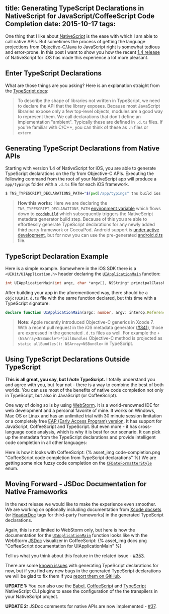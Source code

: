title: Generating TypeScript Declarations in NativeScript for JavaScript/CoffeeScript Code Completion
date: 2015-10-17
tags:
---

One thing that I like about [NativeScript](https://github.com/NativeScript/NativeScript) is the ease with which I am able to call native APIs. But sometimes the process of getting the language projections from [Objective-C](http://docs.nativescript.org/runtimes/ios/marshalling/Marshalling-Overview)/[Java](http://docs.nativescript.org/runtimes/android/metadata/accessing-packages) to JavaScript right is somewhat tedious and error-prone. In this post I want to show you how the recent [1.4 release](https://github.com/NativeScript/ios-runtime/releases/tag/v1.4.0) of NativeScript for iOS has made this experience a lot more pleasant.

<!-- more -->

## Enter TypeScript Declarations
What are those things are you asking? Here is an explanation straight from the [TypeScript docs](http://www.typescriptlang.org/Handbook#modules-working-with-other-javascript-libraries):
> To describe the shape of libraries not written in TypeScript, we need to declare the API that the library exposes. Because most JavaScript libraries expose only a few top-level objects, modules are a good way to represent them. We call declarations that don't define an implementation "ambient". Typically these are defined in `.d.ts` files. If you're familiar with C/C++, you can think of these as `.h` files or `extern`.

## Generating TypeScript Declarations from Native APIs
Starting with version 1.4 of NativeScript for iOS, you are able to generate TypeScript declarations on the fly from Objective-C APIs. Executing the following command from the root of your NativeScript app will produce a `app/typings` folder with a `.d.ts` file for each iOS framework.
```bash
$ TNS_TYPESCRIPT_DECLARATIONS_PATH="$(pwd)/app/typings" tns build ios
```
> **How this works:** Here we are declaring the `TNS_TYPESCRIPT_DECLARATIONS_PATH` [environment variable](https://wiki.archlinux.org/index.php/Environment_variables) which flows down to [`xcodebuild`](https://developer.apple.com/library/mac/documentation/Darwin/Reference/ManPages/man1/xcodebuild.1.html) which subsequently triggers the NativeScript metadata generator build step. Because of this you are able to effortlessly generate TypeScript declarations for any newly added third party framework or CocoaPod. Android support is [under active development](https://github.com/NativeScript/android-dts-generator), but for now you can use the pre-generated [android.d.ts](https://github.com/NativeScript/NativeScript/blob/master/android17.d.ts) file.

## TypeScript Declaration Example
 Here is a simple example. Somewhere in the iOS SDK there is a `<UIKit/UIApplication.h>` header declaring the [`UIApplicationMain`](https://developer.apple.com/library/ios/documentation/UIKit/Reference/UIKitFunctionReference/#//apple_ref/c/func/UIApplicationMain) function:
```objectivec
int UIApplicationMain(int argc, char *argv[], NSString* principalClassName, NSString* delegateClassName);
```
After building your app in the aforementioned way, there should be a `objc!UIKit.d.ts` file with the same function declared, but this time with a TypeScript signature:
```typescript
declare function UIApplicationMain(argc: number, argv: interop.Reference<string>, principalClassName: string, delegateClassName: string): number;
```

> **Note:** Apple recently introduced Objective-C generics in Xcode 7. With a recent pull request in the iOS metadata generator ([#341](https://github.com/NativeScript/ios-runtime/pull/341)),  those are expressed in the generated `.d.ts` files as well. For example the `+ (NSArray<NSBundle*>*)allBundles` Objective-C method is projected as `static allBundles(): NSArray<NSBundle>` in TypeScript.

## Using TypeScript Declarations Outside TypeScript
**This is all great, you say, but I *hate* TypeScript.** I totally understand you and agree with you, but fear not - there is a way to combine the best of both worlds. You can use most of the benefits of native code completion not only in TypeScript, but also in JavaScript (or CoffeeScript).

One way of doing so is by using [WebStorm](https://www.jetbrains.com/webstorm/). It is a world-renowned IDE for web development and a personal favorite of mine. It works on Windows, Mac OS or Linux and has an unlimited trial with 30 minute session limitation or a completely free [EAP (Early Access Program) version](http://confluence.jetbrains.com/display/WI/WebStorm+EAP). It has support for JavaScript, CoffeeScript and TypeScript. But even more - it has cross-language code analysis, which is why it is best for our scenario. It can pick up the metadata from the TypeScript declarations and provide intelligent code completion in all other languages:

Here is how it looks with CoffeeScript:
{% asset_img code-completion.png "CoffeeScript code completion from TypeScript declarations" %}
We are getting some nice fuzzy code completion on the [`CFDateFormatterStyle`](https://developer.apple.com/library/prerelease/ios//documentation/CoreFoundation/Reference/CFDateFormatterRef/index.html#//apple_ref/doc/constant_group/Date_Formatter_Styles) enum.

## Moving Forward - JSDoc Documentation for Native Frameworks
In the next release we would like to make the experience even smoother. We are working on optionally including documentation from [Xcode docsets](https://kapeli.com/dash_guide) (or [HeaderDoc](https://developer.apple.com/library/mac/documentation/DeveloperTools/Conceptual/HeaderDoc/tags/tags.html) tags for third-party frameworks) in the generated TypeScript declarations.

Again, this is not limited to WebStorm only, but here is how the documentation for the [`UIApplicationMain`](https://developer.apple.com/library/ios/documentation/UIKit/Reference/UIKitFunctionReference/#//apple_ref/c/func/UIApplicationMain) function looks like with the WebStorm [JSDoc](http://usejsdoc.org/) visualizer in CoffeeScript:
{% asset_img docs.png "CoffeeScript documentation for UIApplicationMain" %}

Tell us what you think about this feature in the related issue - [#353](https://github.com/NativeScript/ios-runtime/issues/353).

There are some [known issues](https://github.com/NativeScript/ios-runtime/issues/282) with generating TypeScript declarations for now, but if you find any new bugs in the generated TypeScript declarations we will be glad to fix them if you [report them on GitHub](https://github.com/NativeScript/ios-runtime/issues/new).

**UPDATE 1:** You can also use the [Babel](https://www.npmjs.com/package/nativescript-dev-babel), [CoffeeScript](https://www.npmjs.com/package/nativescript-dev-coffeescript) and [TypeScript](https://www.npmjs.com/package/nativescript-dev-typescript) NativeScript CLI plugins to ease the configuration of the the transpilers in your NativeScript project.

**UPDATE 2:** JSDoc comments for native APIs are now implemented - [#37](https://github.com/NativeScript/ios-metadata-generator/pull/37).
